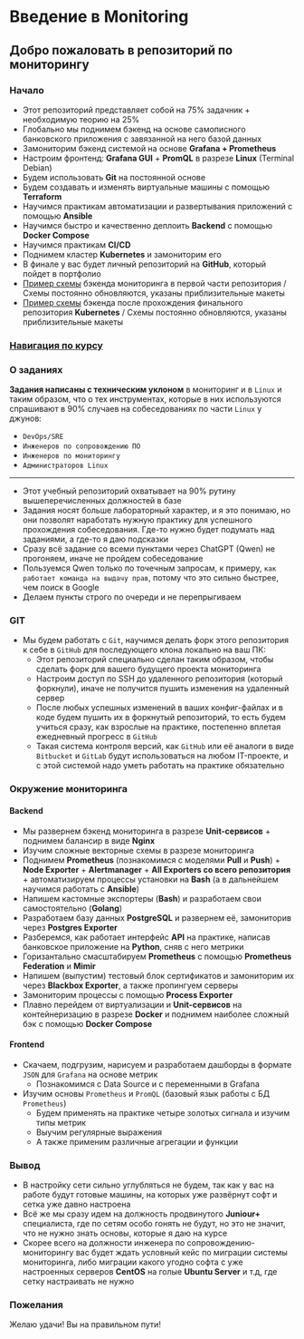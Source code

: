 # Введение в Monitoring

## Добро пожаловать в репозиторий по мониторингу

### Начало
- Этот репозиторий представляет собой на 75% задачник + необходимую теорию на 25%
- Глобально мы поднимем бэкенд на основе самописного банковского приложения с завязанной на него базой данных
- Замониторим бэкенд системой на основе **Grafana + Prometheus**
- Настроим фронтенд: **Grafana GUI** + **PromQL** в разрезе **Linux** (Terminal Debian)
- Будем использовать **Git** на постоянной основе
- Будем создавать и изменять виртуальные машины с помощью **Terraform**
- Научимся практикам автоматизации и развертывания приложений с помощью **Ansible**
- Научимся быстро и качественно деплоить **Backend** с помощью **Docker Compose**
- Научимся практикам **CI/CD**
- Поднимем кластер **Kubernetes** и замониторим его
- В финале у вас будет личный репозиторий на **GitHub**, который пойдет в портфолио
- [Пример схемы](https://raw.githubusercontent.com/lamjob1993/linux-monitoring/fd9a2eb51245e64e09c1da8e2b77ff13d26eaadf/.files/.bucket/%D0%94%D0%B8%D0%B0%D0%B3%D1%80%D0%B0%D0%BC%D0%BC%D0%B0%20%D0%BC%D0%BE%D0%BD%D0%B8%D1%82%D0%BE%D1%80%D0%B8%D0%BD%D0%B3%D0%B0.drawio.svg) бэкенда мониторинга в первой части репозитория / Схемы постоянно обновляются, указаны приблизительные макеты
- [Пример схемы](https://miro.com/app/board/uXjVIMhc1ds=/) бэкенда после прохождения финального репозитория **Kubernetes** / Схемы постоянно обновляются, указаны приблизительные макеты

### [Навигация по курсу](https://github.com/lamjob1993/linux-monitoring/blob/main/navigation/README.md)

### О заданиях
**Задания написаны с техническим уклоном** в мониторинг и в `Linux` и таким образом, что о тех инструментах, которые в них используются спрашивают в 90% случаев на собеседованиях по части `Linux` у джунов:

- `DevOps/SRE`
- `Инженеров по сопровождению ПО`
- `Инженеров по мониторингу`
- `Администраторов Linux`
  
---

- Этот учебный репозиторий охватывает на 90% рутину вышеперечисленных должностей в базе
- Задания носят больше лабораторный характер, и я это понимаю, но они позволят наработать нужную практику для успешного прохождения собеседования. Где-то нужно будет подумать над заданиями, а где-то я даю подсказки
- Сразу всё задание со всеми пунктами через ChatGPT (Qwen) не прогоняем, иначе не пройдем собеседование
- Пользуемся Qwen только по точечным запросам, к примеру, `как работает команда на выдачу прав`, потому что это сильно быстрее, чем поиск в Google
- Делаем пункты строго по очереди и не перепрыгиваем

### GIT
- Мы будем работать с `Git`, научимся делать форк этого репозитория к себе в `GitHub` для последующего клона локально на ваш ПК:
  - Этот репозиторий специально сделан таким образом, чтобы сделать форк для вашего будущего проекта мониторинга
  - Настроим доступ по SSH до удаленного репозитория (который форкнули), иначе не получится пушить изменения на удаленный сервер
  - После любых успешных изменений в ваших конфиг-файлах и в коде будем пушить их в форкнутый репозиторий, то есть будем учиться сразу, как взрослые на практике, постепенно вплетая ежедневный прогресс в `GitHub`
  - Такая система контроля версий, как `GitHub` или её аналоги в виде `Bitbucket` и `GitLab` будут использоваться на любом IT-проекте, и с этой системой надо уметь работать на практике обязательно

### Окружение мониторинга

#### Backend

- Мы развернем бэкенд мониторинга в разрезе **Unit-сервисов** + поднимем балансир в виде **Nginx**
- Изучим сложные векторные схемы в разрезе мониторинга
- Поднимем **Prometheus** (познакомимся с моделями **Pull** и **Push**) + **Node Exporter** + **Alertmanager** + **All Exporters со всего репозитория** + автоматизируем процессы установки на **Bash** (а в дальнейшем научимся работать с **Ansible**)
- Напишем кастомные экспортеры (**Bash**) и разработаем свои самостоятельно (**Golang**)
- Разработаем базу данных **PostgreSQL** и развернем её, замониторив через **Postgres Exporter**
- Разберемся, как работает интерфейс **API** на практике, написав банковское приложение на **Python**, сняв с него метрики
- Горизантально смасштабируем **Prometheus** с помощью **Prometheus Federation** и **Mimir**
- Напишем (выпустим) тестовый блок сертификатов и замониторим их через **Blackbox Exporter**, а также пропингуем серверы
- Замониторим процессы с помощью **Process Exporter**
- Плавно перейдем от виртуализации и **Unit-сервисов** на контейнеризацию в разрезе **Docker** и поднимем наиболее сложный бэк с помощью **Docker Compose**

#### Frontend

- Скачаем, подгрузим, нарисуем и разработаем дашборды в формате `JSON` для `Grafana` на основе метрик
  - Познакомимся с Data Source и с переменными в Grafana
- Изучим основы `Prometheus` и `PromQL` (базовый язык работы с БД `Prometheus`)
  - Будем применять на практике четыре золотых сигнала и изучим типы метрик
  - Выучим регулярные выражения
  - А также применим различные агрегации и функции

### Вывод

  - В настройку сети сильно углубляться не будем, так как у вас на работе будут готовые машины, на которых уже развёрнут софт и сетка уже давно настроена
  - Всё же мы сразу идем на должность продвинутого **Juniour+** специалиста, где по сетям особо гонять не будут, но это не значит, что не нужно знать основы, которые я даю на курсе
  - Скорее всего на должности инженера по сопровождению-мониторингу вас будет ждать условный кейс по миграции системы мониторинга, либо миграции какого угодно софта с уже настроенных серверов **CentOS** на голые **Ubuntu Server** и т.д, где сетку настраивать не нужно 

### Пожелания

Желаю удачи! Вы на правильном пути!
